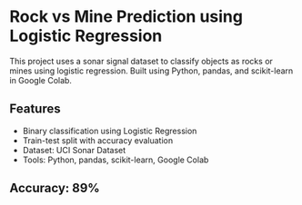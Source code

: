 # Rock vs Mine Prediction using Logistic Regression

This project uses a sonar signal dataset to classify objects as rocks or mines using logistic regression. Built using Python, pandas, and scikit-learn in Google Colab.

## Features
- Binary classification using Logistic Regression
- Train-test split with accuracy evaluation
- Dataset: UCI Sonar Dataset
- Tools: Python, pandas, scikit-learn, Google Colab

## Accuracy: 89%
